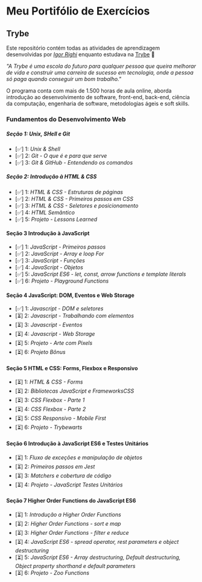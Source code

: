 # Meu Portifólio de Exercícios

## Trybe

Este repositório contém todas as atividades de aprendizagem desenvolvidas por _[Igor Righi](https://www.linkedin.com/in/igor-righi/)_ enquanto estudava na [Trybe](https://www.betrybe.com/) 🚀

_"A Trybe é uma escola do futuro para qualquer pessoa que queira melhorar de vida e construir uma carreira de sucesso em tecnologia, onde a pessoa só paga quando conseguir um bom trabalho."_

O programa conta com mais de 1.500 horas de aula online, aborda introdução ao desenvolvimento de software, front-end, back-end, ciência da computação, engenharia de software, metodologias ágeis e soft skills.

### Fundamentos do Desenvolvimento Web

##### Seção 1: Unix, SHell e Git

- [:white_check_mark:] 1: _Unix & Shell_
- [:white_check_mark:] 2: _Git - O que é e para que serve_
- [:white_check_mark:] 3: _Git & GitHub - Entendendo os comandos_

##### Seção 2: Introdução à HTML & CSS

- [:white_check_mark:] 1: _HTML & CSS - Estruturas de páginas_
- [:white_check_mark:] 2: _HTML & CSS - Primeiros passos em CSS_
- [:white_check_mark:] 3: _HTML & CSS - Seletores e posicionamento_
- [:white_check_mark:] 4: _HTML Semântico_
- [:white_check_mark:] 5: _Projeto - Lessons Learned_

#### Seção 3 Introdução à JavaScript

- [:white_check_mark:] 1: _JavaScript - Primeiros passos_
- [:white_check_mark:] 2: _JavaScript - Array e loop For_
- [:white_check_mark:] 3: _JavaScript - Funções_
- [:white_check_mark:] 4: _JavaScript - Objetos_
- [:white_check_mark:] 5: _JavaScript ES6 - let, const, arrow functions e template literals_
- [:white_check_mark:] 6: _Projeto - Playground Functions_

#### Seção 4 JavaScript: DOM, Eventos e Web Storage

- [:white_check_mark:] 1: _Javascript - DOM e seletores_
- [:hourglass_flowing_sand:] 2: _Javascript - Trabalhando com elementos_
- [:hourglass_flowing_sand:] 3: _Javascript - Eventos_
- [:hourglass_flowing_sand:] 4: _Javascript - Web Storage_
- [:hourglass_flowing_sand:] 5: _Projeto - Arte com Pixels_
- [:hourglass_flowing_sand:] 6: _Projeto Bônus_

#### Seção 5 HTML e CSS: Forms, Flexbox e Responsivo

- [:hourglass_flowing_sand:] 1: _HTML & CSS - Forms_
- [:hourglass_flowing_sand:] 2: _Bibliotecas JavaScript e FrameworksCSS_
- [:hourglass_flowing_sand:] 3: _CSS Flexbox - Parte 1_
- [:hourglass_flowing_sand:] 4: _CSS Flexbox - Parte 2_
- [:hourglass_flowing_sand:] 5: _CSS Responsivo - Mobile First_
- [:hourglass_flowing_sand:] 6: _Projeto - Trybewarts_

#### Seção 6 Introdução à JavaScript ES6 e Testes Unitários

- [:hourglass_flowing_sand:] 1: _Fluxo de exceções e manipulação de objetos_
- [:hourglass_flowing_sand:] 2: _Primeiros passos em Jest_
- [:hourglass_flowing_sand:] 3: _Matchers e cobertura de código_
- [:hourglass_flowing_sand:] 4: _Projeto - JavaScript Testes Unitários_

#### Seção 7 Higher Order Functions do JavaScript ES6

- [:hourglass_flowing_sand:] 1: _Introdução a Higher Order Functions_
- [:hourglass_flowing_sand:] 2: _Higher Order Functions - sort e map_
- [:hourglass_flowing_sand:] 3: _Higher Order Functions - filter e reduce_
- [:hourglass_flowing_sand:] 4: _JavaScript ES6 - spread operator, rest parameters e object destructuring_
- [:hourglass_flowing_sand:] 5: _JavaScript ES6 - Array destructuring, Default destructuring, Object property shorthand e default parameters_
- [:hourglass_flowing_sand:] 6: _Projeto - Zoo Functions_

